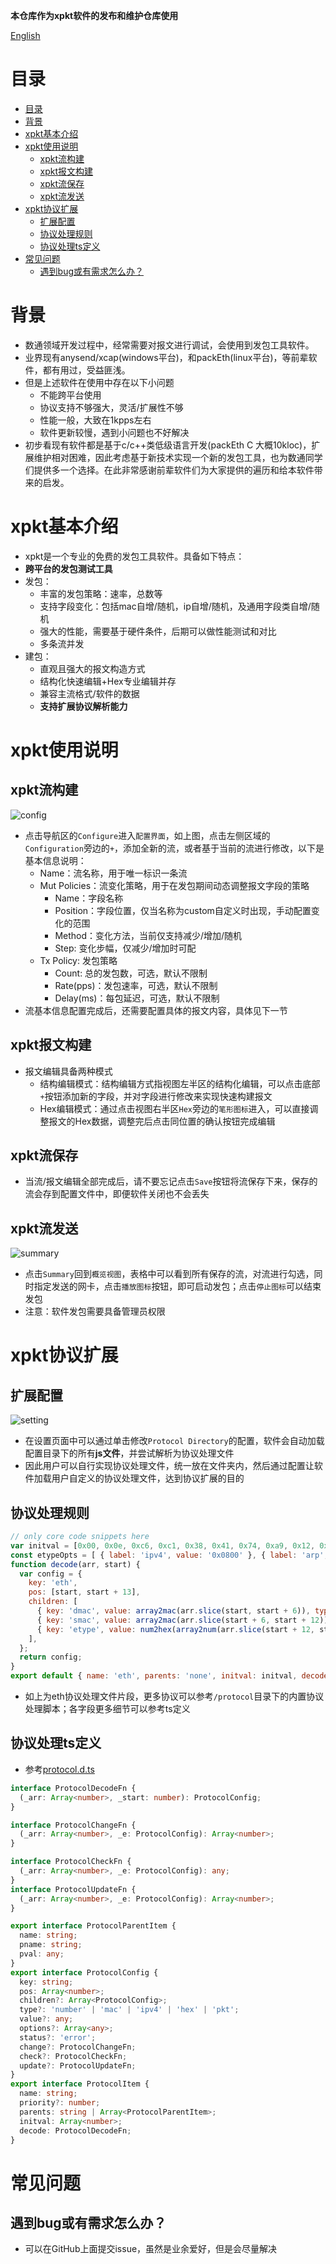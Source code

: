 **本仓库作为xpkt软件的发布和维护仓库使用**

[English](./README.md)
# 目录
<!-- TOC -->

- [目录](#目录)
- [背景](#背景)
- [xpkt基本介绍](#xpkt基本介绍)
- [xpkt使用说明](#xpkt使用说明)
  - [xpkt流构建](#xpkt流构建)
  - [xpkt报文构建](#xpkt报文构建)
  - [xpkt流保存](#xpkt流保存)
  - [xpkt流发送](#xpkt流发送)
- [xpkt协议扩展](#xpkt协议扩展)
  - [扩展配置](#扩展配置)
  - [协议处理规则](#协议处理规则)
  - [协议处理ts定义](#协议处理ts定义)
- [常见问题](#常见问题)
  - [遇到bug或有需求怎么办？](#遇到bug或有需求怎么办)

<!-- /TOC -->

# 背景
- 数通领域开发过程中，经常需要对报文进行调试，会使用到发包工具软件。
- 业界现有anysend/xcap(windows平台)，和packEth(linux平台)，等前辈软件，都有用过，受益匪浅。
- 但是上述软件在使用中存在以下小问题
  - 不能跨平台使用
  - 协议支持不够强大，灵活/扩展性不够
  - 性能一般，大致在1kpps左右
  - 软件更新较慢，遇到小问题也不好解决
- 初步看现有软件都是基于c/c++类低级语言开发(packEth C 大概10kloc)，扩展维护相对困难，因此考虑基于新技术实现一个新的发包工具，也为数通同学们提供多一个选择。在此非常感谢前辈软件们为大家提供的遍历和给本软件带来的启发。

# xpkt基本介绍
- xpkt是一个专业的免费的发包工具软件。具备如下特点：
- **跨平台的发包测试工具**
- 发包：
    - 丰富的发包策略：速率，总数等
    - 支持字段变化：包括mac自增/随机，ip自增/随机，及通用字段类自增/随机
    - 强大的性能，需要基于硬件条件，后期可以做性能测试和对比
    - 多条流并发
- 建包：
    - 直观且强大的报文构造方式
    - 结构化快速编辑+Hex专业编辑并存
    - 兼容主流格式/软件的数据
    - **支持扩展协议解析能力**

# xpkt使用说明
## xpkt流构建
![config](./assets/config.png)
- 点击导航区的`Configure`进入`配置界面`，如上图，点击左侧区域的`Configuration`旁边的`+`，添加全新的流，或者基于当前的流进行修改，以下是基本信息说明：
  - Name：流名称，用于唯一标识一条流
  - Mut Policies：流变化策略，用于在发包期间动态调整报文字段的策略
    - Name：字段名称
    - Position：字段位置，仅当名称为custom自定义时出现，手动配置变化的范围
    - Method：变化方法，当前仅支持减少/增加/随机
    - Step: 变化步幅，仅减少/增加时可配
  - Tx Policy: 发包策略
    - Count: 总的发包数，可选，默认不限制
    - Rate(pps)：发包速率，可选，默认不限制
    - Delay(ms)：每包延迟，可选，默认不限制
- 流基本信息配置完成后，还需要配置具体的报文内容，具体见下一节

## xpkt报文构建
- 报文编辑具备两种模式
  - 结构编辑模式：结构编辑方式指视图左半区的结构化编辑，可以点击底部`+`按钮添加新的字段，并对字段进行修改来实现快速构建报文
  - Hex编辑模式：通过点击视图右半区`Hex`旁边的`笔形图标`进入，可以直接调整报文的Hex数据，调整完后点击同位置的确认按钮完成编辑

## xpkt流保存
- 当流/报文编辑全部完成后，请不要忘记点击`Save`按钮将流保存下来，保存的流会存到配置文件中，即便软件关闭也不会丢失

## xpkt流发送
![summary](./assets/summary.png)
- 点击`Summary`回到`概览视图`，表格中可以看到所有保存的流，对流进行勾选，同时指定发送的网卡，点击`播放图标`按钮，即可启动发包；点击`停止图标`可以结束发包
- 注意：软件发包需要具备管理员权限

# xpkt协议扩展
## 扩展配置
![setting](./assets/setting2.png)
- 在设置页面中可以通过单击修改`Protocol Directory`的配置，软件会自动加载配置目录下的所有**js文件**，并尝试解析为协议处理文件
- 因此用户可以自行实现协议处理文件，统一放在文件夹内，然后通过配置让软件加载用户自定义的协议处理文件，达到协议扩展的目的

## 协议处理规则
```js
// only core code snippets here
var initval = [0x00, 0x0e, 0xc6, 0xc1, 0x38, 0x41, 0x74, 0xa9, 0x12, 0x12, 0x03, 0x12, 0x08, 0x00];
const etypeOpts = [ { label: 'ipv4', value: '0x0800' }, { label: 'arp', value: '0x0806' } ];
function decode(arr, start) {
  var config = {
    key: 'eth',
    pos: [start, start + 13],
    children: [
      { key: 'dmac', value: array2mac(arr.slice(start, start + 6)), type: 'mac', pos: [start, start + 5], change: (arr, e) => mac_change(arr, e.pos, e.value) },
      { key: 'smac', value: array2mac(arr.slice(start + 6, start + 12)), type: 'mac', pos: [start + 6, start + 11], change: (arr, e) => mac_change(arr, e.pos, e.value) },
      { key: 'etype', value: num2hex(array2num(arr.slice(start + 12, start + 14))), options: etypeOpts, pos: [start + 12, start + 13], change: (arr, e) => num_change(arr, e.pos, e.value, 2) },
    ],
  };
  return config;
}
export default { name: 'eth', parents: 'none', initval: initval, decode: decode };
```
- 如上为eth协议处理文件片段，更多协议可以参考`/protocol`目录下的内置协议处理脚本；各字段更多细节可以参考ts定义

## 协议处理ts定义
- 参考[protocol.d.ts](./protocol/protocol.d.ts)
```ts
interface ProtocolDecodeFn {
  (_arr: Array<number>, _start: number): ProtocolConfig;
}

interface ProtocolChangeFn {
  (_arr: Array<number>, _e: ProtocolConfig): Array<number>;
}

interface ProtocolCheckFn {
  (_arr: Array<number>, _e: ProtocolConfig): any;
}
interface ProtocolUpdateFn {
  (_arr: Array<number>, _e: ProtocolConfig): Array<number>;
}

export interface ProtocolParentItem {
  name: string;
  pname: string;
  pval: any;
}
export interface ProtocolConfig {
  key: string;
  pos: Array<number>;
  children?: Array<ProtocolConfig>;
  type?: 'number' | 'mac' | 'ipv4' | 'hex' | 'pkt';
  value?: any;
  options?: Array<any>;
  status?: 'error';
  change?: ProtocolChangeFn;
  check?: ProtocolCheckFn;
  update?: ProtocolUpdateFn;
}
export interface ProtocolItem {
  name: string;
  priority?: number;
  parents: string | Array<ProtocolParentItem>;
  initval: Array<number>;
  decode: ProtocolDecodeFn;
}
```

# 常见问题
## 遇到bug或有需求怎么办？
- 可以在GitHub上面提交issue，虽然是业余爱好，但是会尽量解决
